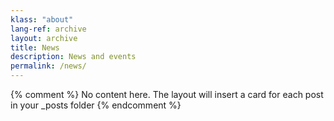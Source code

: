 ```yaml
---
klass: "about"
lang-ref: archive
layout: archive
title: News
description: News and events
permalink: /news/
---
```

{% comment %}
  No content here. The layout will insert a card for each post in your _posts folder
{% endcomment %}

